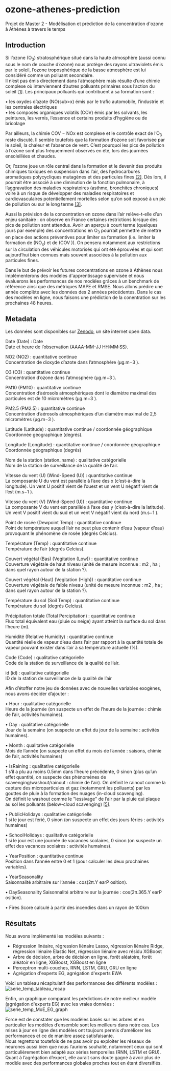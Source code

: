 # ozone-athenes-prediction
Projet de Master 2 - Modélisation et prédiction de la concentration d'ozone à Athènes à travers le temps

## Introduction  

Si l’ozone (O<sub>3</sub>) stratosphérique situé dans la haute atmosphère (aussi connu sous le nom de
couche d’ozone) nous protège des rayons ultraviolets émis par le soleil, l’ozone troposphérique
de la basse atmosphère est lui considéré comme un polluant secondaire.  
Il n’est pas émis directement dans l’atmosphère mais résulte d’une chimie complexe où interviennent d’autres
polluants primaires sous l’action du soleil [[1]](https://nap.nationalacademies.org/read/1889/chapter/1). Les principaux polluants qui contribuent à sa
formation sont :  

• les oxydes d’azote (NO(sub>x</sub>) émis par le trafic automobile, l’industrie et les centrales électriques  
• les composés organiques volatils (COV) émis par les solvants, les peintures, les vernis,
l’essence et certains produits d’hygiène ou de bricolage  

Par ailleurs, la chimie COV − NOx est complexe et le contrôle exact de l’O<sub>3</sub> reste discuté. Il
semble toutefois que la formation d’ozone soit favorisée par le soleil, la chaleur et l’absence de
vent. C’est pourquoi les pics de pollution à l’ozone sont plus fréquemment observés en été, lors
des journées ensoleillées et chaudes.  

Or, l’ozone joue un rôle central dans la formation et le devenir des produits chimiques toxiques
en suspension dans l’air, des hydrocarbures aromatiques polycycliques mutagènes et des particules fines [[2]](https://www.science.org/doi/10.1126/science.276.5315.1045). Dès lors, il pourrait être associé à une diminution de la fonction pulmonaire,
à l’aggravation des maladies respiratoires (asthme, bronchites chroniques) voire à un risque de
développer des maladies respiratoires et cardiovasculaires potentiellement mortelles selon qu’on
soit exposé à un pic de pollution ou sur le long terme [[3]](https://pubmed.ncbi.nlm.nih.gov/17435419/).  

Aussi la prévision de la concentration en ozone dans l’air relève-t-elle d’un enjeu sanitaire : on
observe en France certaines restrictions lorsque des pics de pollution sont attendus. Avoir un
aperçu à court terme (quelques jours par exemple) des concentrations en O<sub>3</sub> pourrait permettre
de mettre en place des actions préventives pour limiter sa formation (i.e. limiter la formation de
(NO<sub>x</sub>) et de (COV )). On pensera notamment aux restrictions sur la circulation des véhicules
motorisés qui ont été éprouvées et qui sont aujourd’hui bien connues mais souvent associées à
la pollution aux particules fines.

Dans le but de prévoir les futures concentrations en ozone à Athènes nous implémenterons des modèles d'apprentissage supervisée et nous évaluerons les performances de nos modèles grâces à un benchmark de référence ainsi que des métriques MAPE et RMSE. Nous allons prédire une année complète avec les données des 2 années précédentes. Dans le cas des modèles en ligne, nous faisons une prédiction de la conentration sur les prochaines 48 heures.

## Metadata

Les données sont disponibles sur [Zenodo](https://zenodo.org/records/11220965), un site internet open data.

Date (Date) : Date  
Date et heure de l’observation (AAAA-MM-JJ HH:MM:SS).  

NO2 (NO2) : quantitative continue  
Concentration de dioxyde d’azote dans l’atmosphère (µg.m−3
).  

O3 (O3) : quantitative continue  
Concentration d’ozone dans l’atmosphère (µg.m−3
).  

PM10 (PM10) : quantitative continue  
Concentration d’aérosols atmosphériques dont le diamètre maximal des particules est de 10
micromètres (µg.m−3
).  

PM2.5 (PM2.5) : quantitative continue  
Concentration d’aérosols atmosphériques d’un diamètre maximal de 2,5 micromètres (µg.m−3
).  

Latitude (Latitude) : quantitative continue / coordonnée géographique  
Coordonnée géographique (degrés).  

Longitude (Longitude) : quantitative continue / coordonnée géographique  
Coordonnée géographique (degrés)  

Nom de la station (station_name) : qualitative catégorielle  
Nom de la station de surveillance de la qualité de l’air.  

Vitesse du vent (U) (Wind-Speed (U)) : quantitative continue  
La composante U du vent est parallèle à l’axe des x (c’est-à-dire la longitude). Un vent U
positif vient de l’ouest et un vent U négatif vient de l’est (m.s−1
).  

Vitesse du vent (V) (Wind-Speed (U)) : quantitative continue  
La composante V du vent est parallèle à l’axe des y (c’est-à-dire la latitude). Un vent V positif
vient du sud et un vent V négatif vient du nord (m.s−1
).  

Point de rosée (Dewpoint Temp) : quantitative continue  
Point de température auquel l’air ne peut plus contenir d’eau (vapeur d’eau) provoquant le
phénomène de rosée (degrés Celcius).  

Température (Temp) : quantitative continue  
Température de l’air (degrés Celcius).  

Couvert végétal (Bas) (Vegitation (Low)) : quantitative continue  
Couverture végétale de haut niveau (unité de mesure inconnue : m2
, ha ; dans quel rayon
autour de la station ?).  

Couvert végétal (Haut) (Vegitation (High)) : quantitative continue  
Couverture végétale de faible niveau (unité de mesure inconnue : m2
, ha ; dans quel rayon
autour de la station ?).  

Température du sol (Soil Temp) : quantitative continue  
Température du sol (degrés Celcius).  

Précipitation totale (Total Percipitation) : quantitative continue  
Flux total équivalent eau (pluie ou neige) ayant atteint la surface du sol dans l’heure (m).  

Humidité (Relative Humidity) : quantitative continue  
Quantité réelle de vapeur d’eau dans l’air par rapport à la quantité totale de vapeur pouvant
exister dans l’air à sa température actuelle (%).  

Code (Code) : qualitative catégorielle  
Code de la station de surveillance de la qualité de l’air.  

id (id) : qualitative catégorielle  
ID de la station de surveillance de la qualité de l’air  

Afin d’étoffer notre jeu de données avec de nouvelles variables exogènes, nous avons décider
d’ajouter :  

• Hour : qualitative catégorielle  
Heure de la journée (on suspecte un effet de l’heure de la journée : chimie de l’air, activités
humaines).  

• Day : qualitative catégorielle  
Jour de la semaine (on suspecte un effet du jour de la semaine : activités humaines).  

• Month : qualitative catégorielle  
Mois de l’année (on suspecte un effet du mois de l’année : saisons, chimie de l’air, activités
humaines)  

• IsRaining : qualitative catégorielle  
1 s’il a plu au moins 0.5mm dans l’heure précédente, 0 sinon (plus qu’un effet quantité,
on suspecte des phénomènes de scavenging/washout/rainout : chimie de l’air).
On définit le rainout comme la capture des microparticules et gaz (notamment les polluants) par les gouttes de pluie à la formation des nuages (in-cloud scavenging).  
On définit le washout comme le "lessivage" de l’air par la pluie qui plaque au sol les
polluants (below-cloud scavenging) [[5]](https://www.sciencedirect.com/science/article/pii/S1352231015301850).  

• PublicHolidays : qualitative catégorielle  
1 si le jour est férié, 0 sinon (on suspecte un effet des jours fériés : activités humaines)  

• SchoolHolidays : qualitative catégorielle  
1 si le jour est une journée de vacances scolaires, 0 sinon (on suspecte un effet des vacances
scolaires : activités humaines).  

• YearPosition : quantitative continue  
Position dans l’année entre 0 et 1 (pour calculer les deux prochaines variables).  

• YearSeasonality  
Saisonnalité arbitraire sur l’année : cos(2π.Y earP osition).  

• DaySeasonality
Saisonnalité arbitraire sur la journée : cos(2π.365.Y earP osition).

• Fires
Score calculé à partir des incendies dans un rayon de 100km

## Résultats

Nous avons implémenté les modèles suivants :  
- Régression linéaire, régression liénaire Lasso, régression liénaire Ridge, régression liénaire Elastic Net, régression liénaire avec résidu XGBoost
- Arbre de décision, arbre de décision en ligne, forêt aléatoire, forêt aléatoir en ligne, XGBoost, XGBoost en ligne
- Perceptron multi-couches, RNN, LSTM, GRU, GRU en ligne
- Agrégation d'experts EG, agrégation d'experts EWA

Voici un tableau récapitulatif des performances des différents modèles :
![serie_temp_tableau_recap](https://github.com/user-attachments/assets/b4eb4a69-8bf0-408e-9afc-06666c53096f)

Enfin, un graphique comparant les prédictions de notre meilleur modèle (agrégation d'experts EG) avec les vraies données :
![serie_temp_MoE_EG_graph](https://github.com/user-attachments/assets/19b0b78a-63b9-4a82-b316-ba8266b89ade)

Force est de constater que les modèles basés sur les arbres et en particulier les modèles
d’ensemble sont les meilleurs dans notre cas.   Les mises à jour en ligne des modèles ont toujours permis d’améliorer les performances et ce de manière assez satisfaisante.  
Nous regrettons
toutefois de ne pas avoir pu exploiter les réseaux de neurones aussi bien que nous l’aurions
souhaité, notamment ceux qui sont particulièrement bien adapté aux séries temporelles (RNN,
LSTM et GRU).  Quant à l’agrégation d’expert, elle aurait sans doute gagné à avoir plus de
modèle avec des performances globales proches tout en étant diversifiés.
